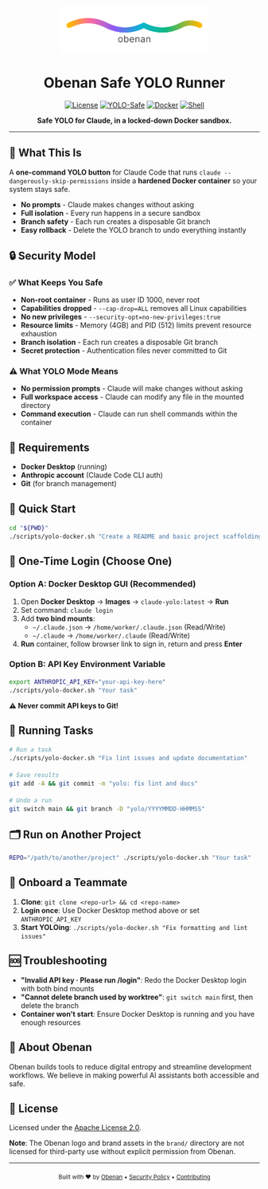<div align="center">
  <img src="brand/obenan-logo.svg" alt="Obenan Logo" width="300">
  
  # Obenan Safe YOLO Runner
  
  [![License](https://img.shields.io/badge/License-Apache%202.0-00BDEA.svg)](https://opensource.org/licenses/Apache-2.0)
  [![YOLO-Safe](https://img.shields.io/badge/YOLO-Safe%20🔒-598AFF.svg)](#security-model)
  [![Docker](https://img.shields.io/badge/Docker-Required-00BDEA.svg)](#requirements)
  [![Shell](https://img.shields.io/badge/Shell-Bash-598AFF.svg)](#quick-start)
  
  **Safe YOLO for Claude, in a locked-down Docker sandbox.**
</div>

---

## 🎯 What This Is

A **one-command YOLO button** for Claude Code that runs `claude --dangerously-skip-permissions` inside a **hardened Docker container** so your system stays safe.

- **No prompts** - Claude makes changes without asking
- **Full isolation** - Every run happens in a secure sandbox  
- **Branch safety** - Each run creates a disposable Git branch
- **Easy rollback** - Delete the YOLO branch to undo everything instantly

## 🔒 Security Model

### ✅ What Keeps You Safe
- **Non-root container** - Runs as user ID 1000, never root
- **Capabilities dropped** - `--cap-drop=ALL` removes all Linux capabilities
- **No new privileges** - `--security-opt=no-new-privileges:true`
- **Resource limits** - Memory (4GB) and PID (512) limits prevent resource exhaustion
- **Branch isolation** - Each run creates a disposable Git branch
- **Secret protection** - Authentication files never committed to Git

### ⚠️ What YOLO Mode Means
- **No permission prompts** - Claude will make changes without asking
- **Full workspace access** - Claude can modify any file in the mounted directory  
- **Command execution** - Claude can run shell commands within the container

## 🧰 Requirements

- **Docker Desktop** (running)
- **Anthropic account** (Claude Code CLI auth)
- **Git** (for branch management)

## 🚀 Quick Start

```bash
cd "${PWD}"
./scripts/yolo-docker.sh "Create a README and basic project scaffolding."
```

## 🔑 One-Time Login (Choose One)

### Option A: Docker Desktop GUI (Recommended)
1. Open **Docker Desktop** → **Images** → `claude-yolo:latest` → **Run**
2. Set command: `claude login`
3. Add **two bind mounts**:
   - `~/.claude.json` → `/home/worker/.claude.json` (Read/Write)
   - `~/.claude` → `/home/worker/.claude` (Read/Write)
4. **Run** container, follow browser link to sign in, return and press **Enter**

### Option B: API Key Environment Variable
```bash
export ANTHROPIC_API_KEY="your-api-key-here"
./scripts/yolo-docker.sh "Your task"
```
**⚠️ Never commit API keys to Git!**

## 🎯 Running Tasks

```bash
# Run a task
./scripts/yolo-docker.sh "Fix lint issues and update documentation"

# Save results
git add -A && git commit -m "yolo: fix lint and docs"

# Undo a run  
git switch main && git branch -D "yolo/YYYYMMDD-HHMMSS"
```

## 🗂️ Run on Another Project

```bash
REPO="/path/to/another/project" ./scripts/yolo-docker.sh "Your task"
```

## 👥 Onboard a Teammate

1. **Clone**: `git clone <repo-url> && cd <repo-name>`
2. **Login once**: Use Docker Desktop method above or set `ANTHROPIC_API_KEY`  
3. **Start YOLOing**: `./scripts/yolo-docker.sh "Fix formatting and lint issues"`

## 🆘 Troubleshooting

- **"Invalid API key · Please run /login"**: Redo the Docker Desktop login with both bind mounts
- **"Cannot delete branch used by worktree"**: `git switch main` first, then delete the branch
- **Container won't start**: Ensure Docker Desktop is running and you have enough resources

## 🏢 About Obenan

Obenan builds tools to reduce digital entropy and streamline development workflows. We believe in making powerful AI assistants both accessible and safe.

## 📄 License

Licensed under the [Apache License 2.0](LICENSE).

**Note**: The Obenan logo and brand assets in the `brand/` directory are not licensed for third-party use without explicit permission from Obenan.

---

<div align="center">
  <sub>Built with ❤️ by <a href="https://obenan.com">Obenan</a> • <a href="SECURITY.md">Security Policy</a> • <a href="CONTRIBUTING.md">Contributing</a></sub>
</div>